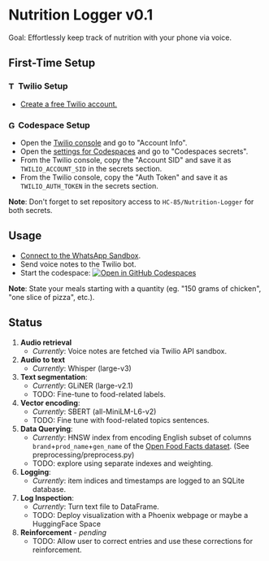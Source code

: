 # Nutrition Logger v0.1
Goal: Effortlessly keep track of nutrition with your phone via voice.

## **First-Time Setup**
### <img src="https://www.svgrepo.com/show/354472/twilio-icon.svg" alt="Twilio Logo" height="15"> **Twilio Setup**
- [Create a free Twilio account.](https://www.twilio.com/try-twilio)

### <img src="https://upload.wikimedia.org/wikipedia/commons/9/91/Octicons-mark-github.svg" alt="GitHub Logo" height="15"> **Codespace Setup**
- Open the [Twilio console](https://console.twilio.com/) and go to "Account Info".
- Open the [settings for Codespaces](https://github.com/settings/codespaces) and go to "Codespaces secrets".
- From the Twilio console, copy the "Account SID" and save it as `TWILIO_ACCOUNT_SID` in the secrets section.
- From the Twilio console, copy the "Auth Token" and save it as `TWILIO_AUTH_TOKEN` in the secrets section.
  
**Note**: Don't forget to set repository access to `HC-85/Nutrition-Logger` for both secrets.

## **Usage**
- [Connect to the WhatsApp Sandbox](https://console.twilio.com/us1/develop/sms/try-it-out/whatsapp-learn).
- Send voice notes to the Twilio bot.
- Start the codespace:
[![Open in GitHub Codespaces](https://github.com/codespaces/badge.svg)](https://codespaces.new/HC-85/Nutrition-Logger)

**Note**: State your meals starting with a quantity (eg. "150 grams of chicken", "one slice of pizza", etc.).

## Status
1. **Audio retrieval**
   - _Currently_: Voice notes are fetched via Twilio API sandbox.
2. **Audio to text**
   - _Currently_: Whisper (large-v3)
3. **Text segmentation**:
   - _Currently_: GLiNER (large-v2.1)
   - TODO: Fine-tune to food-related labels.
4. **Vector encoding**:
   - _Currently_: SBERT (all-MiniLM-L6-v2)
   - TODO: Fine tune with food-related topics sentences.
5. **Data Querying**:
   - _Currently_: HNSW index from encoding English subset of columns `brand`+`prod_name`+`gen_name` of the [Open Food Facts dataset](https://huggingface.co/datasets/HC-85/open-food-facts/viewer/reduced).
   (See preprocessing/preprocess.py)
   - TODO: explore using separate indexes and weighting.
6. **Logging**:
   - _Currently_: item indices and timestamps are logged to an SQLite database.
7. **Log Inspection**:
   - _Currently_: Turn text file to DataFrame.
   - TODO: Deploy visualization with a Phoenix webpage or maybe a HuggingFace Space
8. **Reinforcement** - *pending*
   - TODO: Allow user to correct entries and use these corrections for reinforcement.
